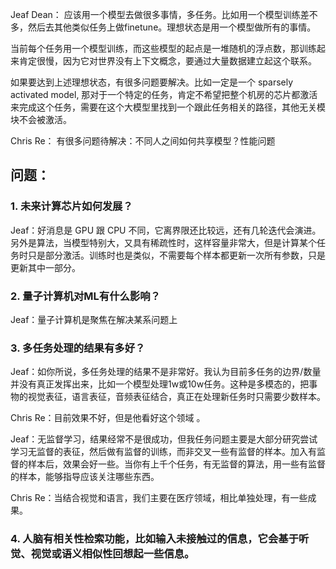 Jeaf Dean：
应该用一个模型去做很多事情，多任务。比如用一个模型训练差不多，然后去其他类似任务上做finetune。理想状态是用一个模型做所有的事情。

当前每个任务用一个模型训练，而这些模型的起点是一堆随机的浮点数，那训练起来肯定很慢，因为它对世界没有上下文概念，要通过大量数据建立起这个联系。

如果要达到上述理想状态，有很多问题要解决。比如一定是一个 sparsely activated model, 那对于一个特定的任务，肯定不希望把整个机房的芯片都激活来完成这个任务，需要在这个大模型里找到一个跟此任务相关的路径，其他无关模块不会被激活。

Chris Re：
有很多问题待解决：不同人之间如何共享模型？性能问题

## 问题：
### 1. 未来计算芯片如何发展？

Jeaf：好消息是 GPU 跟 CPU 不同，它离界限还比较远，还有几轮迭代会演进。另外是算法，当模型特别大，又具有稀疏性时，这样容量非常大，但是计算某个任务时只是部分激活。训练时也是类似，不需要每个样本都更新一次所有参数，只是更新其中一部分。

### 2. 量子计算机对ML有什么影响？
Jeaf：量子计算机是聚焦在解决某系问题上

### 3. 多任务处理的结果有多好？
Jeaf：如你所说，多任务处理的结果不是非常好。我认为目前多任务的边界/数量并没有真正发挥出来，比如一个模型处理1w或10w任务。这种是多模态的，把事物的视觉表征，语言表征，音频表征结合，真正在处理新任务时只需要少数样本。

Chris Re：目前效果不好，但是他看好这个领域  。

Jeaf：无监督学习，结果经常不是很成功，但我任务问题主要是大部分研究尝试学习无监督的表征，然后做有监督的训练，而非交叉一些有监督的样本。加入有监督的样本后，效果会好一些。当你有上千个任务，有无监督的算法，用一些有监督的样本，能够指导应该关注哪些东西。

Chris Re：当结合视觉和语言，我们主要在医疗领域，相比单独处理，有一些成果。

### 4. 人脑有相关性检索功能，比如输入未接触过的信息，它会基于听觉、视觉或语义相似性回想起一些信息。
